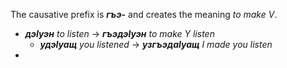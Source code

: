 The causative prefix is **_гъэ-_** and creates the meaning _to make V_.

- **_дэIуэн_** _to listen_ -> **_гъэдэIуэн_** _to make Y listen_
	- **_удэIуащ_** _you listened_ -> **_узгъэдаIуащ_** _I made you listen_
- 